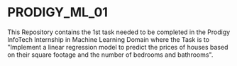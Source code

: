 # PRODIGY_ML_01
This Repository contains the 1st task needed to be completed in the Prodigy InfoTech Internship in Machine Learning Domain where the Task is to "Implement a linear regression model to predict the prices of houses based on their square footage and the number of bedrooms and bathrooms".
